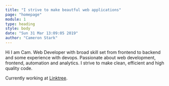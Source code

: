 ```yaml
---
title: "I strive to make beautful web applications"
page: "homepage"
module: 1
type: heading
style: body
date: "Sun 31 Mar 13:09:05 2019"
author: "Cameron Stark"
---
```


Hi I am Cam. Web Developer with broad skill set from frontend to backend and some experience with devops.
Passionate about web development, frontend, automation and analytics. 
I strive to make clean, efficient and high quality code.

Currently working at [Linktree](https://linktr.ee).
